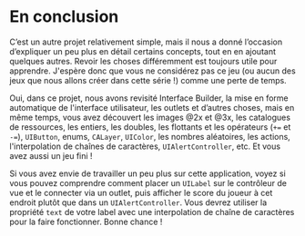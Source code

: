 # En conclusion

C’est un autre projet relativement simple, mais il nous a donné l’occasion d’expliquer un peu plus en détail certains concepts, tout en en ajoutant quelques autres. Revoir les choses différemment est toujours utile pour apprendre. J'espère donc que vous ne considérez pas ce jeu (ou aucun des jeux que nous allons créer dans cette série !) comme une perte de temps.

Oui, dans ce projet, nous avons revisité Interface Builder, la mise en forme automatique de l'interface utilisateur, les outlets et d’autres choses, mais en même temps, vous avez découvert les images @2x et @3x, les catalogues de ressources, les entiers, les doubles, les flottants et les opérateurs (`+=` et `-=`), `UIButton`, enums, `CALayer`, `UIColor`, les nombres aléatoires, les actions, l'interpolation de chaînes de caractères, `UIAlertController`, etc. Et vous avez aussi un jeu fini !

Si vous avez envie de travailler un peu plus sur cette application, voyez si vous pouvez comprendre comment placer un `UILabel` sur le contrôleur de vue et le connecter via un outlet, puis afficher le score du joueur à cet endroit plutôt que dans un `UIAlertController`. Vous devrez utiliser la propriété `text` de votre label avec une interpolation de chaîne de caractères pour la faire fonctionner. Bonne chance !
